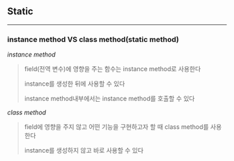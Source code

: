 ## Static
---

### instance method  VS  class method(static method)



*instance method*

> field(전역 변수)에 영향을 주는 함수는 instance method로 사용한다
>
> instance를 생성한 뒤에 사용할 수 있다
>
> instance method내부에서는 instance method를 호출할 수 있다

*class method*

> field에 영향을 주지 않고 어떤 기능을 구현하고자 할 때 class method를 사용한다
>
> instance를 생성하지 않고 바로 사용할 수 있다
